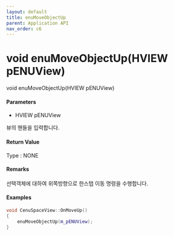 ```yaml
---
layout: default
title: enuMoveObjectUp
parent: Application API
nav_order: c6
---
```

# void enuMoveObjectUp\(HVIEW pENUView\)

void enuMoveObjectUp\(HVIEW pENUView\)

#### Parameters

* HVIEW pENUView

뷰의 핸들을 입력합니다.

#### Return Value

Type : NONE

#### Remarks

선택객체에 대하여 위쪽방향으로 한스탭 이동 명령을 수행합니다.

#### Examples

```cpp
void CenuSpaceView::OnMoveUp()
{
	enuMoveObjectUp(m_pENUView);
}
```



